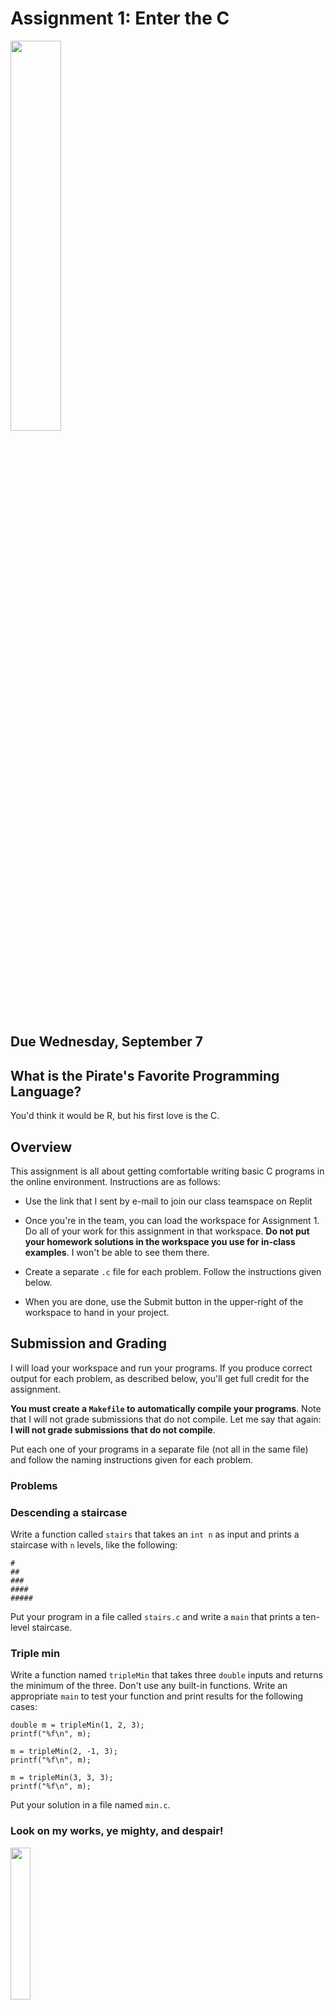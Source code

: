 # Assignment 1: Enter the C

<img src="https://imgs.xkcd.com/comics/compiling.png" width="40%" />

## Due Wednesday, September 7

## What is the Pirate's Favorite Programming Language?

You'd think it would be R, but his first love is the C.

## Overview

This assignment is all about getting comfortable writing basic C programs in the online environment. Instructions are as follows:

- Use the link that I sent by e-mail to join our class teamspace on Replit

- Once you're in the team, you can load the workspace for Assignment 1. Do all of your work for this assignment in that workspace. **Do not put your homework solutions in the workspace you use for in-class examples**. I won't be able to see them there.

- Create a separate `.c` file for each problem. Follow the instructions given below.

- When you are done, use the Submit button in the upper-right of the workspace to hand in your project.


## Submission and Grading

I will load your workspace and run your programs. If you produce correct output for each problem, as described below, you'll get full credit for the assignment.

**You must create a `Makefile` to automatically compile your programs**. Note that I will not grade submissions that do not compile. Let me say that again: **I will not grade submissions that do not compile**.

Put each one of your programs in a separate file (not all in the same file) and follow the naming instructions given for each problem.


### Problems

### Descending a staircase

Write a function called `stairs` that takes an `int n` as input and prints a staircase with `n` levels, like the following:
```
#
##
###
####
#####
```
Put your program in a file called `stairs.c` and write a `main` that prints a ten-level staircase.


### Triple min

Write a function named `tripleMin` that takes three `double` inputs and returns the minimum of the three. Don't use any built-in functions. Write an appropriate `main` to test your function and print results for the following cases:

```
double m = tripleMin(1, 2, 3);
printf("%f\n", m);

m = tripleMin(2, -1, 3);
printf("%f\n", m);

m = tripleMin(3, 3, 3);
printf("%f\n", m);
```

Put your solution in a file named `min.c`.


### Look on my works, ye mighty, and despair!

<img src="https://upload.wikimedia.org/wikipedia/en/1/1c/Iron_Maiden_-_Powerslave.jpg" width="25%" />

Write a function called `pyramid` that takes an `int n` as input and prints a pyramid of `n` levels. For example, if `n` is five, your program should print

```
    *
   ***
  *****
 *******
*********
```

Put your program in a file named `pyramid.c`. Write a `main` that uses your function to print a pyramid of 10 levels.

Tip: the top level has `n - 1` spaces and one star. The next level has `n - 2` spaces and three stars. You can use two variables `numSpaces` and `numStars` to keep track of the number of spaces and stars to print on the current line, then adjust them in a loop that iterates over the levels of the pyramid.

```
// Loop over thd pyramid levels
for (int level = 0; level < n; level++) {

  // Use a loop to print the spaces for level n
  
  // Use a loop to print the stars for level n
  
  // Go to the next line
}
```

Remember that `printf` doesn't automatically move to the next line, so you can print multiple characters on one line in a loop:
```
for (int s = 0; s < numStars; s++) {
  printf("*");
}
printf("\n");  // Move to the next line
```


### Hoard

Of course, my pyramid must be hollow to hold the precious objects that will accompany me to the Afterlife. Write a function called `hollow` that prints hollow pyramids of `n` levels. For example,
```
    *
   * *
  *   *
 *     *
*********
```
Notice that the bottom level is still full of stars.

Put your function in `pyramid.c` and add a line to the `main` to print a ten-level hollow pyramid after your print the ten-level solid pyramid. That is, `pyramid.c` should have two functions and print two different pyramids when it's run.


### McCarthy's 91 function

Mathematician John McCarthy and his colleagues defined the following function:

```
M(n) = 

    n - 10        if n > 100
    M(M(n + 11))  if n <= 100
```

This function is interesting because it evaluates to 91 for all inputs `n <= 100`. For larger values,

```
M(101) = 91
M(102) = 92
M(103) = 93

and so forth...
```

Implement the function `mccarthy(n)` to calculate McCarthy's 91 function. (No, you can't just make it return 91. You have to do the evaluation recursively.)

Put your answer in a file named `mcarthy.c`. Include a `main` with the following test cases:

```
printf("%d\n", mccarthy(1));
printf("%d\n", mccarthy(99));
printf("%d\n", mccarthy(101));
printf("%d\n", mccarthy(111));
```

### Ancient algorithms

<img src="https://upload.wikimedia.org/wikipedia/commons/thumb/5/5a/Complaint_tablet_to_Ea-Nasir_2020.jpg/1024px-Complaint_tablet_to_Ea-Nasir_2020.jpg" width="25%" />

*The complaint tablet to Ea-Nasir from ca. 1750 BC. It was written by a merchant named Nanni, complaining that Ea-Nasir's copper was not of the "finest quality" and that he had treated Nanni's messangers with "contempt". When archaeologists excavated Ea-Nasir's house they discovered that one of his rooms was filled with tablets, many of which were complaints fronm other merchants that he had saved for posterity.*

<img src="https://towardsthemoonblog.files.wordpress.com/2022/01/img_9026.jpg?w=768" width="25%" />

How do you actually implement numerical algorithms for things like square roots or trig functions? Here's one famous example, an ancient method for approximating square roots. It's traditionally called the Babylonian method, though it's unclear if Babylonian mathematicians actually used it, although they did have methods for working with roots and quadratic equations.

The method seeks to find the square root of a number `n` starting from an initial guess `x`. Intuitively, if `x` is smaller than the real root, then `n / x` will be *greater* than the real root. Likewise, if `x` is larger than the root, `n / x` will be smaller. The Babylonian method calculates a better approximation using the update rule
```
x = .5 * (x + n / x)
```
The initial value of `x` is a guess of the true root. For example, if we seek the root of `n = 144` starting from `x = 1`, the first update will be
```
x = .5 * (1 + 144 / 1) = 72.5
```
Subsequent iterations will yield roots of 37.243, 20.554, 13.780, 12.115, and 12.000. Despite a poor starting choice, the method converges quite quickly. (The Babylonian method is in fact a special case of Newton's method, which you may have seen in a Calculus class.)

Write a function called `root` that takes `double n` and `double x` as inputs, then performs the Babylonian square root algorithm. Return the result as a `double`. Put you result in a file named `roots.c` and add a `main` that estimates the square root of 2 and prints the result to **four decimal places**.

Tip: you need to determine when to step the root finding process. Define a tolerance value at the top of the program:
```
#define TOL .0001
```
Use a `while` loop that checks the difference between the old value of `x` and the next value in every iteration. Continue looping until the change in the estimate of the root becomes smaller than `TOL`.

```
// Start with a large diff for the first iteration
double diff = 100.0;

while (diff > TOL || diff < -TOL) {
  // Save the current value of x
  
  // Calculate new value using the update rule
  
  // Update diff
}
```

### Binet's formula and linking with libraries

Recall the famous Fibonacci sequence, where each term is the sum of the previous two terms.

```
0, 1, 1, 2, 3, 5, 8, 13, 21, ...
```

Suppose you would like to calculate the Nth Fibonacci number. How could you do that? One way is to start at the base case and grind your way up through the sequence until you've calculated N total terms. 

It turns out there is a single formula that will calculate the terms of the Fibonacci sequence. This is weird and suprising, because it seems unlikely that such a highly structured sequence, where each term depends on all the previous terms, could be represented in closed form.

The result is know as Binet's formula and it says that the Nth Fibonacci number `F_n` is

<img src="https://latex.artofproblemsolving.com/8/6/d/86d486c560727727342090b432e23ba85ac098b1.png" width="25%"/>

Gnarly.

The number `(1 + sqrt(5)) / 2` is the famous golden ratio, the most aesthetically pleasing of all proportions. It's sometimes denoted by the Greek letter φ (phi) after the ancient architect and sculptor Phidias, who used it in planning the design of the Parthenon.

<img src="https://lp-cms-production.imgix.net/2019-09/ab57ac3775d90a72da514d158401bd47-parthenon.jpg" width="35%" />

*much columns  such proportions*

Implement a function called `binet` that takes an `int n` as input and returns the corresponding term in the Fibonacci sequence. Test your program by writing a `main` with a `for` loop that calculates and prints the first 20 numbers of the sequence.

Put your solution in a file named `binet.c`.

But wait! You need the ability to calculate `sqrt` and `pow` functions. Both are defined in `math.h` and you can search the Internet to see how they're used.

To use the math functions, you'll need to `#include <math.h>` at the top of your program and also **link your code** with the math library. Libraries are pre-compiled collections of useful routines. The linking process merges this pre-compiled code into your executable.

By convention, all libraries start with the prefix `lib-`, followed by the name of
the library. The math library is called `libm.a` and lives in a subdirectory of
`/usr/lib`. Use the `-l`  flag to link a library, like so:
```
gcc -Wall -Werror -o binet binet.c -lm
```
`gcc` processes the `-l` flag by interpreting the rest of the flag (the letter `m` in this case)
as  the name of a library. It then uses that name to generate a library name in the
standard form (`libm.a`), looks up the library, and adds it to your program.



